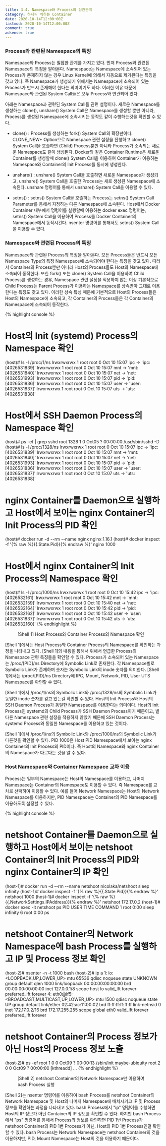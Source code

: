 ```yaml
---
title: 3.4. Namespace와 Process의 상관관계
category: 하나씩 익히는 Container
date: 2020-10-14T12:00:00Z
lastmod: 2020-10-14T12:00:00Z
comment: true
adsense: true
---
```


### Process와 관련된 Namespace의 특징

Namespace와 Process는 밀접한 관계를 가지고 있다. 먼져 Process와 관련된 Namespace의 특징을 알아본다. Namespace는 Namespace에 소속되어 있는 Process가 존재하지 않는 경우 Linux Kernel에 의해서 자동으로 제거된다는 특징을 갖고 있다. 즉 Namespace가 생성되기 위해서는 Namespace에 소속되어 있는 Process가 반드시 존재해야 한다는 의미이기도 하다. 이러한 이유 때문에 Namespace와 관련된 System Call들은 모두 Process와 연관되어 있다. 

아래는 Namespace과 관련된 System Call들 관련 설명이다. 새로운 Namespace를 생성하는 clone(), unshare() System Call은 Namespace를 생성할 뿐만 아니라, Process를 생성된 Namespace에 소속시키는 동작도 같이 수행하는것을 확인할 수 있다.

* clone() : Process를 생성하는 fork() System Call의 확장판이다. CLONE_NEW* Option으로 Namespace 관련 설정을 진행하고 clone() System Call을 호출하면 (Child) Process뿐만 아니라 Process가 소속되는 새로운 Namespace도 같이 생성된다. Docker와 같은 Container Runtime은 새로운 Container를 생성할때 clone() System Call을 이용하여 Container가 이용하는 Namespace와 Container의 Init Process를 동시에 생성한다.

* unshare() : unshare() System Call을 호출하면 새로운 Namespace가 생성되고, unshare() System Call을 호출한 Process는 새로 생성된 Namespace에 소속된다. unshare 명령어를 통해서 unshare() System Call을 이용할 수 있다.

* setns() : setns() System Call을 호출하는 Process는 setns() System Call Parameter를 통해서 지정하는 다른 Namespace에 소속된다. Host에서 Docker Container 내부에서 명령어를 실행할때 이용하는 docker exec 명령어는, setns() System Call을 이용하여 Process를 Docker Container의 Namespace에서 동작시킨다. nsenter 명령어를 통해서도 setns() System Call을 이용할 수 있다.

### Namespace와 관련된 Process의 특징

Namespace와 관련된 Process의 특징을 알아본다. 모든 Process들은 반드시 모든 Namespace Type의 특정 Namespace에 소속되어야 한다는 특징을 갖고 있다. 따라서 Container의 Process뿐만 아니라 Host의 Process들도 Host의 Namespace에 소속되어 동작한다. 또한 fork() 또는 clone() System Call을 이용하여 Child Process를 생성하는 경우, Namespace 관련 설정을 적용하지 않는 이상 기본적으로 Child Process는 Parent Process가 이용하는 Namespace를 상속받아 그대로 이용한다는 특징도 갖고 있다. 이러한 상속 특성 때문에 기본적으로 Host의 Process들은 Host의 Namespace에 소속되고, 각 Container의 Process들은 각 Container의 Namespace에 소속되어 동작한다.

{% highlight console %}
# Host의 Init (systemd) Process의 Namespace 확인
(host)# ls -l /proc/1/ns
lrwxrwxrwx 1 root root 0 Oct 10 15:07 ipc -> 'ipc:[4026531839]'
lrwxrwxrwx 1 root root 0 Oct 10 15:07 mnt -> 'mnt:[4026531840]'
lrwxrwxrwx 1 root root 0 Oct 10 15:07 net -> 'net:[4026531993]'
lrwxrwxrwx 1 root root 0 Oct 10 15:07 pid -> 'pid:[4026531836]'
lrwxrwxrwx 1 root root 0 Oct 10 15:07 user -> 'user:[4026531837]'
lrwxrwxrwx 1 root root 0 Oct 10 15:07 uts -> 'uts:[4026531838]'

# Host에서 SSH Daemon Process의 Namespace 확인
(host)# ps -ef | grep sshd
root      1328     1  0 Oct05 ?        00:00:00 /usr/sbin/sshd -D
(host)# ls -l /proc/1328/ns
lrwxrwxrwx 1 root root 0 Oct 10 15:07 ipc -> 'ipc:[4026531839]'
lrwxrwxrwx 1 root root 0 Oct 10 15:07 mnt -> 'mnt:[4026531840]'
lrwxrwxrwx 1 root root 0 Oct 10 15:07 net -> 'net:[4026531993]'
lrwxrwxrwx 1 root root 0 Oct 10 15:07 pid -> 'pid:[4026531836]'
lrwxrwxrwx 1 root root 0 Oct 10 15:07 user -> 'user:[4026531837]'
lrwxrwxrwx 1 root root 0 Oct 10 15:07 uts -> 'uts:[4026531838]'

# nginx Container를 Daemon으로 실행하고 Host에서 보이는 nginx Container의 Init Process의 PID 확인
(host)# docker run -d --rm --name nginx nginx:1.16.1
(host)# docker inspect -f '{% raw %}{{.State.Pid}}{% endraw %}' nginx
1000

# Host에서 nginx Container의 Init Process의 Namespace 확인
(host)# ls -l /proc/1000/ns
lrwxrwxrwx 1 root root 0 Oct 10 15:42 ipc -> 'ipc:[4026532161]'
lrwxrwxrwx 1 root root 0 Oct 10 15:42 mnt -> 'mnt:[4026532159]'
lrwxrwxrwx 1 root root 0 Oct 10 15:40 net -> 'net:[4026532164]'
lrwxrwxrwx 1 root root 0 Oct 10 15:42 pid -> 'pid:[4026532162]'
lrwxrwxrwx 1 root root 0 Oct 10 15:42 user -> 'user:[4026531837]'
lrwxrwxrwx 1 root root 0 Oct 10 15:42 uts -> 'uts:[4026532160]'
{% endhighlight %}
<figure>
<figcaption class="caption">[Shell 1] Host Process와 Container Process의 Namespace 확인</figcaption>
</figure>

[Shell 1]에서는 Host Process와 Container Process의 Namespace를 확인하는 과정을 나타내고 있다. [Shell 1]의 내용을 통해서 위해서 언급한 Process의 Namespace 관련 특징들을 확인할 수 있다. Process가 소속되어 있는 Namespace는 /proc/[PID]/ns Directory에 Symbolic Link로 존재한다. 각 Namespace별로 Symbolic Link가 존재하며 숫자는 Symbolic Link의 inode 숫자를 의미한다. [Shell 1]에서는 /proc/[PID]/ns Directory에 IPC, Mount, Network, PID, User UTS Namespace를 확인할 수 있다.

[Shell 1]에서 /proc/1/ns의 Symbolic Link와 /proc/1328/ns의 Symbolic Link가 동일한 inode 숫자를 갖고 있는걸 확인할 수 있다. Host의 Init Process와 Host의 SSH Daemon Process가 동일한 Namespace를 이용한다는 의미이다. Host의 Init Process인 systemd의 Child Process가 SSH Daemon Process이기 때문이고, 별다른 Namespace 관련 설정을 적용하지 않았기 때문에 SSH Daemon Process는 systemd Process와 동일한 Namespace를 이용하고 있는 것이다.

[Shell 1]에서 /proc/1/ns의 Symbolic Link와 /proc/1000/ns의 Symbolic Link가 다른것을 확인할 수 있다. PID 1000은 Host PID Namespace에서 보이는 nginx Container의 Init Process의 PID이다. 즉 Host의 Namespace와 nginx Container의 Namespace가 다르다는 것을 알 수 있다.

### Host Namespace와 Container Namespace 교차 이용

Process는 일부의 Namespace는 Host의 Namespace를 이용하고, 나머지 Namespace는 Container의 Namespace도 이용할 수 있다. 즉 Namespace를 교차로 선택하여 이용할 수 있다. 예를 들어 Network Namespace는 Host의 Network Namespace를 이용하지만, PID Namespace는 Container의 PID Namespace를 이용하도록 설정할 수 있다.

{% highlight console %}
# netshoot Container를 Daemon으로 실행하고 Host에서 보이는 netshoot Container의 Init Process의 PID와 nginx Container의 IP 확인
(host-1)# docker run -d --rm --name netshoot nicolaka/netshoot sleep infinity
(host-1)# docker inspect -f '{% raw %}{{.State.Pid}}{% endraw %}' netshoot
1000
(host-1)# docker inspect -f '{% raw %}{{.NetworkSettings.IPAddress}}{% endraw %}' netshoot
172.17.0.2
(host-1)# docker exec -it netshoot ps
PID   USER     TIME  COMMAND
    1 root      0:00 sleep infinity
    6 root      0:00 ps

# netshoot Container의 Network Namespace에 bash Process를 실행하고 IP 및 Process 정보 확인
(host-2)# nsenter -n -t 1000 bash
(host-2)# ip a
1: lo: <LOOPBACK,UP,LOWER_UP> mtu 65536 qdisc noqueue state UNKNOWN group default qlen 1000
    link/loopback 00:00:00:00:00:00 brd 00:00:00:00:00:00
    inet 127.0.0.1/8 scope host lo
       valid_lft forever preferred_lft forever
4: eth0@if5: <BROADCAST,MULTICAST,UP,LOWER_UP> mtu 1500 qdisc noqueue state UP group default
    link/ether 02:42:ac:11:00:02 brd ff:ff:ff:ff:ff:ff link-netnsid 0
    inet 172.17.0.2/16 brd 172.17.255.255 scope global eth0
       valid_lft forever preferred_lft forever

# netshoot Container의 Process 정보가 아닌 Host의 Process 정보 노출
(host-2)# ps -ef
root         1     0  0 Oct09 ?        00:00:13 /sbin/init maybe-ubiquity
root         2     0  0 Oct09 ?        00:00:00 [kthreadd]
...
{% endhighlight %}
<figure>
<figcaption class="caption">[Shell 2] netshoot Container의 Network Namespace만 이용하여 bash Process 실행</figcaption>
</figure>

[Shell 2]는 nsenter 명령어를 이용하여 bash Process를 netshoot Container의 Network Namespace 및 Host의 나머지 Namespace에 배치시키고 IP 및 Process 정보를 확인하는 과정을 나타내고 있다. bash Process에서 "ip" 명령어를 수행하면 Host의 IP 정보가 아닌 Container의 IP 정보를 확인할 수 있다. 하지만 bash Process에서 "ps" 명령어를 통해서 Process의 정보를 확인하면 PID 1번 Process가 netshoot Container의 PID 1번 Process가 아닌, Host의 PID 1번 Process인걸 확인할 수 있다. bash Process는 Network Namespace는 netshoot Container의 것을 이용하지만, PID, Mount Namespace는 Host의 것을 이용하기 때문이다.